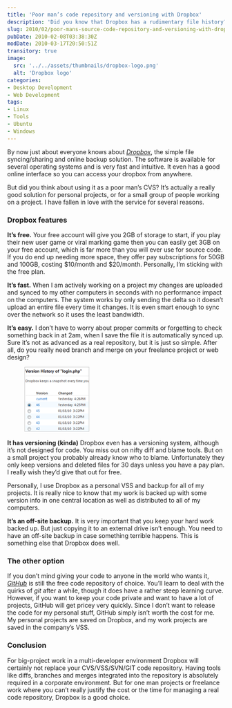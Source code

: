 ```yaml
---
title: 'Poor man’s code repository and versioning with Dropbox'
description: 'Did you know that Dropbox has a rudimentary file history? While it’s not a perfect fit, you can use Dropbox as a primitive version control system for software project if the other options don’t work for you.'
slug: 2010/02/poor-mans-source-code-repository-and-versioning-with-dropbox
pubDate: 2010-02-08T03:38:30Z
modDate: 2010-03-17T20:50:51Z
transitory: true
image:
  src: '../../assets/thumbnails/dropbox-logo.png'
  alt: 'Dropbox logo'
categories:
- Desktop Development
- Web Development
tags:
- Linux
- Tools
- Ubuntu
- Windows
---
```


By now just about everyone knows about *[Dropbox](https://www.dropbox.com/)*, the simple file syncing/sharing and online backup solution. The software is available for several operating systems and is very fast and intuitive. It even has a good online interface so you can access your dropbox from anywhere.

But did you think about using it as a poor man’s CVS? It’s actually a really good solution for personal projects, or for a small group of people working on a project. I have fallen in love with the service for several reasons.

<!-- more -->

### Dropbox features

**It’s free.** Your free account will give you 2GB of storage to start, if you play their new user game or viral marking game then you can easily get 3GB on your free account, which is far more than you will ever use for source code. If you do end up needing more space, they offer pay subscriptions for 50GB and 100GB, costing $10/month and $20/month. Personally, I’m sticking with the free plan.

**It’s fast.** When I am actively working on a project my changes are uploaded and synced to my other computers in seconds with no performance impact on the computers. The system works by only sending the delta so it doesn’t upload an entire file every time it changes. It is even smart enough to sync over the network so it uses the least bandwidth.

**It’s easy.** I don’t have to worry about proper commits or forgetting to check something back in at 2am, when I save the file it is automatically synced up. Sure it’s not as advanced as a real repository, but it is just so simple. After all, do you really need branch and merge on your freelance project or web design?

<figure>

![Screenshot of Dropbox version history page](../../assets/postimages/dropbox-version-thumb.png)

</figure>

**It has versioning (kinda)** Dropbox even has a versioning system, although it’s not designed for code. You miss out on nifty diff and blame tools. But on a small project you probably already know who to blame. Unfortunately they only keep versions and deleted files for 30 days unless you have a pay plan. I really wish they’d give that out for free.

Personally, I use Dropbox as a personal VSS and backup for all of my projects. It is really nice to know that my work is backed up with some version info in one central location as well as distributed to all of my computers.

**It’s an off-site backup.** It is very important that you keep your hard work backed up. But just copying it to an external drive isn’t enough. You need to have an off-site backup in case something terrible happens. This is something else that Dropbox does well.

### The other option

If you don’t mind giving your code to anyone in the world who wants it, *[GitHub](http://github.com/)* is still the free code repository of choice. You’ll learn to deal with the quirks of *git* after a while, though it does have a rather steep learning curve. However, if you want to keep your code private and want to have a lot of projects, GitHub will get pricey very quickly. Since I don’t want to release the code for my personal stuff, GitHub simply isn’t worth the cost for me. My personal projects are saved on Dropbox, and my work projects are saved in the company’s VSS.

### Conclusion

For big-project work in a multi-developer environment Dropbox will certainly not replace your CVS/VSS/SVN/GIT code repository. Having tools like diffs, branches and merges integrated into the repository is absolutely required in a corporate environment. But for one man projects or freelance work where you can’t really justify the cost or the time for managing a real code repository, Dropbox is a good choice.
